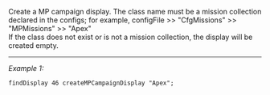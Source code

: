 Create a MP campaign display. The class name must be a mission collection declared in the configs; for example, <sqf inline>configFile >> "CfgMissions" >> "MPMissions" >> "Apex"</sqf><br>
If the class does not exist or is not a mission collection, the display will be created empty.


---
*Example 1:*
```sqf
findDisplay 46 createMPCampaignDisplay "Apex";
```